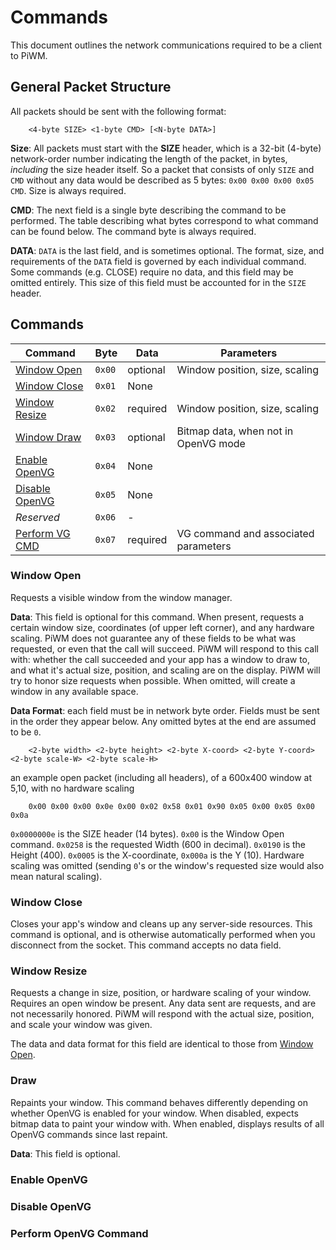 Commands
=========

This document outlines the network communications required to be a client to PiWM.

General Packet Structure
-------------------------

All packets should be sent with the following format:

```
    <4-byte SIZE> <1-byte CMD> [<N-byte DATA>]
```

**Size**:  All packets must start with the **SIZE** header, which is a 32-bit (4-byte) network-order number indicating the length of the packet, in bytes, _including_ the size header itself. So a packet that consists of only `SIZE` and `CMD` without any data would be described as 5 bytes: `0x00 0x00 0x00 0x05 CMD`. Size is always required.

**CMD**: The next field is a single byte describing the command to be performed. The table describing what bytes correspond to what command can be found below. The command byte is always required.

**DATA**: `DATA` is the last field, and is sometimes optional. The format, size, and requirements of the `DATA` field is governed by each individual command. Some commands (e.g. CLOSE) require no data, and this field may be omitted entirely. This size of this field must be accounted for in the `SIZE` header. 


Commands
---------

|  Command            |  Byte  | Data     | Parameters |
|---------------------|--------|----------|------------|
| [Window Open][1]    | `0x00` | optional | Window position, size, scaling |
| [Window Close][2]   | `0x01` | None     | |
| [Window Resize][3]  | `0x02` | required | Window position, size, scaling |
| [Window Draw][4]    | `0x03` | optional | Bitmap data, when not in OpenVG mode |
| [Enable OpenVG][5]  | `0x04` | None     | |
| [Disable OpenVG][6] | `0x05` | None     | |
| _Reserved_          | `0x06` | -        | | 
| [Perform VG CMD][7] | `0x07` | required | VG command and associated parameters |


### Window Open

Requests a visible window from the window manager.

**Data**: This field is optional for this command. When present, requests a certain window size, coordinates (of upper left corner), and any hardware scaling. PiWM does not guarantee any of these fields to be what was requested, or even that the call will succeed. PiWM will respond to this call with: whether the call succeeded and your app has a window to draw to, and what it's actual size, position, and scaling are on the display. PiWM will try to honor size requests when possible. When omitted, will create a window in any available space.

**Data Format**: each field must be in network byte order. Fields must be sent in the order they appear below. Any omitted bytes at the end are assumed to be `0`.

```
    <2-byte width> <2-byte height> <2-byte X-coord> <2-byte Y-coord> <2-byte scale-W> <2-byte scale-H>
```

an example open packet (including all headers), of a 600x400 window at 5,10, with no hardware scaling

```
    0x00 0x00 0x00 0x0e 0x00 0x02 0x58 0x01 0x90 0x05 0x00 0x05 0x00 0x0a
```


`0x0000000e` is the SIZE header (14 bytes). `0x00` is the Window Open command. `0x0258` is the requested Width (600 in decimal). `0x0190` is the Height (400). `0x0005` is the X-coordinate, `0x000a` is the Y (10). Hardware scaling was omitted (sending `0`'s or the window's requested size would also mean natural scaling).



### Window Close

Closes your app's window and cleans up any server-side resources. This command is optional, and is otherwise automatically performed when you disconnect from the socket. This command accepts no data field.

### Window Resize

Requests a change in size, position, or hardware scaling of your window. Requires an open window be present. Any data sent are requests, and are not necessarily honored. PiWM will respond with the actual size, position, and scale your window was given.

The data and data format for this field are identical to those from [Window Open][1].


### Draw

Repaints your window. This command behaves differently depending on whether OpenVG is enabled for your window. When disabled, expects bitmap data to paint your window with. When enabled, displays results of all OpenVG commands since last repaint.

**Data**: This field is optional.

### Enable OpenVG

### Disable OpenVG


### Perform OpenVG Command


[1]: #Window-Open
[2]: #Window-Close
[3]: #Window-Resize
[4]: #Draw
[5]: #Enable-OpenVG
[6]: #Disable-OpenVG
[7]: #Perform-OpenVG-Command
